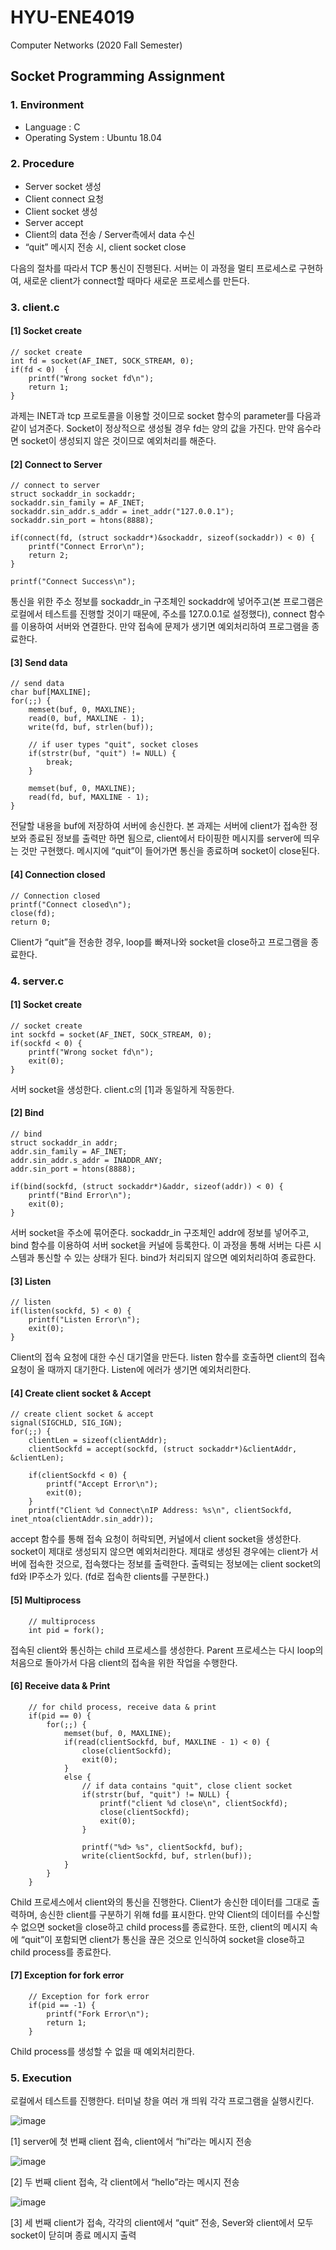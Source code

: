 # HYU-ENE4019
Computer Networks (2020 Fall Semester)

## Socket Programming Assignment
 
### 1.	Environment

-	Language : C
-	Operating System : Ubuntu 18.04

### 2.	Procedure

-	Server socket 생성
-	Client connect 요청
-	Client socket 생성
-	Server accept
-	Client의 data 전송 / Server측에서 data 수신
-	“quit” 메시지 전송 시, client socket close

다음의 절차를 따라서 TCP 통신이 진행된다. 서버는 이 과정을 멀티 프로세스로 구현하여, 새로운 client가 connect할 때마다 새로운 프로세스를 만든다.

### 3. client.c
#### [1] Socket create

    // socket create
    int fd = socket(AF_INET, SOCK_STREAM, 0);
    if(fd < 0)  {
        printf("Wrong socket fd\n");
        return 1;
    }
    
과제는 INET과 tcp 프로토콜을 이용할 것이므로 socket 함수의 parameter를 다음과 같이 넘겨준다. Socket이 정상적으로 생성될 경우 fd는 양의 값을 가진다. 만약 음수라면 socket이 생성되지 않은 것이므로 예외처리를 해준다.

#### [2] Connect to Server
    // connect to server
    struct sockaddr_in sockaddr;
    sockaddr.sin_family = AF_INET;
    sockaddr.sin_addr.s_addr = inet_addr("127.0.0.1");
    sockaddr.sin_port = htons(8888);
    
    if(connect(fd, (struct sockaddr*)&sockaddr, sizeof(sockaddr)) < 0) {
        printf("Connect Error\n");
        return 2;
    }

    printf("Connect Success\n");
    
통신을 위한 주소 정보를 sockaddr_in 구조체인 sockaddr에 넣어주고(본 프로그램은 로컬에서 테스트를 진행할 것이기 때문에, 주소를 127.0.0.1로 설정했다), connect 함수를 이용하여 서버와 연결한다. 만약 접속에 문제가 생기면 예외처리하여 프로그램을 종료한다.

#### [3] Send data
    // send data
    char buf[MAXLINE];
    for(;;) {
        memset(buf, 0, MAXLINE);
        read(0, buf, MAXLINE - 1);
        write(fd, buf, strlen(buf));
        
        // if user types "quit", socket closes
        if(strstr(buf, "quit") != NULL) {
            break;
        }
        
        memset(buf, 0, MAXLINE);
        read(fd, buf, MAXLINE - 1);
    }
전달할 내용을 buf에 저장하여 서버에 송신한다. 본 과제는 서버에 client가 접속한 정보와 종료된 정보를 출력만 하면 됨으로, client에서 타이핑한 메시지를 server에 띄우는 것만 구현했다. 메시지에 “quit”이 들어가면 통신을 종료하며 socket이 close된다.

#### [4] Connection closed
    // Connection closed
    printf("Connect closed\n");
    close(fd);
    return 0;
Client가 “quit”을 전송한 경우, loop를 빠져나와 socket을 close하고 프로그램을 종료한다.

### 4.	server.c
#### [1] Socket create
    // socket create
    int sockfd = socket(AF_INET, SOCK_STREAM, 0);
    if(sockfd < 0) {
        printf("Wrong socket fd\n");
        exit(0);
    }
서버 socket을 생성한다. client.c의 [1]과 동일하게 작동한다.

#### [2] Bind
    // bind
    struct sockaddr_in addr;
    addr.sin_family = AF_INET;
    addr.sin_addr.s_addr = INADDR_ANY;
    addr.sin_port = htons(8888);

    if(bind(sockfd, (struct sockaddr*)&addr, sizeof(addr)) < 0) {
        printf("Bind Error\n");
        exit(0);
    }
서버 socket을 주소에 묶어준다. sockaddr_in 구조체인 addr에 정보를 넣어주고, bind 함수를 이용하여 서버 socket을 커널에 등록한다. 이 과정을 통해 서버는 다른 시스템과 통신할 수 있는 상태가 된다. bind가 처리되지 않으면 예외처리하여 종료한다.
#### [3] Listen
    // listen
    if(listen(sockfd, 5) < 0) {
        printf("Listen Error\n");
        exit(0);
    }
Client의 접속 요청에 대한 수신 대기열을 만든다. listen 함수를 호출하면 client의 접속 요청이 올 때까지 대기한다. Listen에 에러가 생기면 예외처리한다.

#### [4] Create client socket & Accept
    // create client socket & accept
    signal(SIGCHLD, SIG_IGN);
    for(;;) {
        clientLen = sizeof(clientAddr);
        clientSockfd = accept(sockfd, (struct sockaddr*)&clientAddr, &clientLen);
        
        if(clientSockfd < 0) {
            printf("Accept Error\n");
            exit(0);
        }
        printf("Client %d Connect\nIP Address: %s\n", clientSockfd, inet_ntoa(clientAddr.sin_addr));
accept 함수를 통해 접속 요청이 허락되면, 커널에서 client socket을 생성한다. socket이 제대로 생성되지 않으면 예외처리한다. 제대로 생성된 경우에는 client가 서버에 접속한 것으로, 접속했다는 정보를 출력한다. 출력되는 정보에는 client socket의 fd와 IP주소가 있다. (fd로 접속한 clients를 구분한다.)

#### [5] Multiprocess
        // multiprocess 
        int pid = fork();
접속된 client와 통신하는 child 프로세스를 생성한다. Parent 프로세스는 다시 loop의 처음으로 돌아가서 다음 client의 접속을 위한 작업을 수행한다.
 
#### [6] Receive data & Print
        // for child process, receive data & print
        if(pid == 0) {
            for(;;) {
                memset(buf, 0, MAXLINE);
                if(read(clientSockfd, buf, MAXLINE - 1) < 0) {
                    close(clientSockfd);
                    exit(0);
                }
                else {
                    // if data contains "quit", close client socket
                    if(strstr(buf, "quit") != NULL) {
                        printf("client %d close\n", clientSockfd);
                        close(clientSockfd);
                        exit(0);
                    }
                    
                    printf("%d> %s", clientSockfd, buf);
                    write(clientSockfd, buf, strlen(buf));
                }
            }
        }
Child 프로세스에서 client와의 통신을 진행한다. Client가 송신한 데이터를 그대로 출력하며, 송신한 client를 구분하기 위해 fd를 표시한다. 만약 Client의 데이터를 수신할 수 없으면 socket을 close하고 child process를 종료한다. 또한, client의 메시지 속에 “quit”이 포함되면 client가 통신을 끊은 것으로 인식하여 socket을 close하고 child process를 종료한다.

#### [7] Exception for fork error
        // Exception for fork error
        if(pid == -1) {
            printf("Fork Error\n");
            return 1;
        }
Child process를 생성할 수 없을 때 예외처리한다.
 
### 5.	Execution
로컬에서 테스트를 진행한다. 터미널 창을 여러 개 띄워 각각 프로그램을 실행시킨다.

![image](https://user-images.githubusercontent.com/62116902/103461480-0a4ec400-4d62-11eb-812c-7e9b6fbe4bf6.png)

[1] server에 첫 번째 client 접속, client에서 “hi”라는 메시지 전송

![image](https://user-images.githubusercontent.com/62116902/103461484-1a66a380-4d62-11eb-9d37-b680850a7e3f.png)

[2] 두 번째 client 접속, 각 client에서 “hello”라는 메시지 전송
 
 ![image](https://user-images.githubusercontent.com/62116902/103461491-27839280-4d62-11eb-85aa-32710ae4bfff.png)
 
[3] 세 번째 client가 접속, 각각의 client에서 “quit” 전송, Sever와 client에서 모두 socket이 닫히며 종료 메시지 출력
